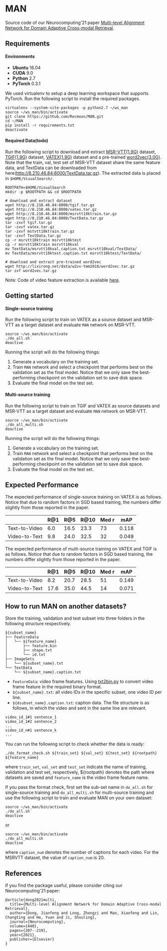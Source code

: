 # MAN
Source code of our Neurocomputing'21 paper [Multi-level Alignment Network for Domain Adaptive Cross-modal Retrieval](https://www.researchgate.net/publication/349383195_Multi-level_Alignment_Network_for_Domain_Adaptive_Cross-modal_Retrieval).

## Requirements

#### Environments
* **Ubuntu** 16.04
* **CUDA** 9.0
* **Python** 2.7
* **PyTorch** 0.3.1

We used virtualenv to setup a deep learning workspace that supports PyTorch.
Run the following script to install the required packages.
```shell
virtualenv --system-site-packages -p python2.7 ~/ws_man
source ~/ws_man/bin/activate
git clone https://github.com/Recmoon/MAN.git
cd ~/MAN
pip install -r requirements.txt
deactivate
```

#### Required Data(todo)
Run the following script to download and extract [MSR-VTT(1.9G)](http://8.210.46.84:8000/tgif.tar.gz) dataset, [TGIF(1.9G)](http://8.210.46.84:8000/vatex.tar.gz) dataset, [VATEX(1.9G)](http://8.210.46.84:8000/msrvtt10ktrain.tar.gz) dataset and a pre-trained [word2vec(3.0G)](http://lixirong.net/data/w2vv-tmm2018/word2vec.tar.gz). Note that the train, val, test set of MSR-VTT dataset share the same feature data, and TextData can be downloaded from here(http://8.210.46.84:8000/TextData.tar.gz). 
The extracted data is placed in `$HOME/VisualSearch/`.
```shell
ROOTPATH=$HOME/VisualSearch
mkdir -p $ROOTPATH && cd $ROOTPATH

# download and extract dataset
wget http://8.210.46.84:8000/tgif.tar.gz
wget http://8.210.46.84:8000/vatex.tar.gz
wget http://8.210.46.84:8000/msrvtt10ktrain.tar.gz
wget http://8.210.46.84:8000/TextData.tar.gz
tar -zxvf tgif.tar.gz
tar -zxvf vatex.tar.gz
tar -zxvf mstvtt10ktrain.tar.gz
tar -zxvf TextData.tar.gz
cp -r msrvtt10ktrain msrvtt10ktest
cp -r msrvtt10ktrain msrvtt10kval
mv TextData/msrvtt10kval.caption.txt msrvtt10kval/TextData/
mv TextData/msrvtt10ktest.caption.txt msrvtt10ktest/TextData/

# download and extract pre-trained word2vec
wget http://lixirong.net/data/w2vv-tmm2018/word2vec.tar.gz
tar zxf word2vec.tar.gz
```

Note: Code of video feature extraction is available [here](https://github.com/xuchaoxi/video-cnn-feat).

## Getting started

#### Single-source training
Run the following script to train on VATEX as a source dataset and MSR-VTT as a target dataset and evaluate `MAN` network on MSR-VTT.
```shell
source ~/ws_man/bin/activate
./do_all.sh 
deactive
```
Running the script will do the following things:
1. Generate a vocabulary on the training set.
2. Train `MAN` network and select a checkpoint that performs best on the validation set as the final model. Notice that we only save the best-performing checkpoint on the validation set to save disk space.
3. Evaluate the final model on the test set.

#### Multi-source training
Run the following script to train on TGIF and VATEX as source datasets and MSR-VTT as a target dataset and evaluate `MAN` network on MSR-VTT.
```shell
source ~/ws_man/bin/activate
./do_all_multi.sh 
deactive
```
Running the script will do the following things:
1. Generate a vocabulary on the training set.
2. Train `MAN` network and select a checkpoint that performs best on the validation set as the final model. Notice that we only save the best-performing checkpoint on the validation set to save disk space.
3. Evaluate the final model on the test set.

## Expected Performance

The expected performance of single-source training on VATEX is as follows. Notice that due to random factors in SGD based training, the numbers differ slightly from those reported in the paper.

|  | R@1 | R@5 | R@10 | Med r | mAP |
| ------------- | ------------- | ------------- | ------------- |  ------------- | ------------- |
| Text-to-Video | 6.0  | 16.5 | 23.3 | 73 | 0.118 |
| Video-to-Text | 9.8 | 24.0 | 32.5 | 32 | 0.049 |

The expected performance of multi-source training on VATEX and TGIF is as follows. Notice that due to random factors in SGD based training, the numbers differ slightly from those reported in the paper.

|  | R@1 | R@5 | R@10 | Med r | mAP |
| ------------- | ------------- | ------------- | ------------- |  ------------- | ------------- |
| Text-to-Video | 8.2  | 20.7 | 28.5 | 51 | 0.149 |
| Video-to-Text | 17.6 | 35.0 | 44.5 | 14 | 0.071 |

## How to run MAN on another datasets?

Store the training, validation and test subset into three folders in the following structure respectively.
```shell
${subset_name}
├── FeatureData
│   └── ${feature_name}
│       ├── feature.bin
│       ├── shape.txt
│       └── id.txt
├── ImageSets
│   └── ${subset_name}.txt
└── TextData
    └── ${subset_name}.caption.txt

```

* `FeatureData`: video frame features. Using [txt2bin.py](https://github.com/danieljf24/simpleknn/blob/master/txt2bin.py) to convert video frame feature in the required binary format.
* `${subset_name}.txt`: all video IDs in the specific subset, one video ID per line.
* `${dsubset_name}.caption.txt`: caption data. The file structure is as follows, in which the video and sent in the same line are relevant.
```
video_id_1#1 sentence_1
video_id_1#2 sentence_2
...
video_id_n#1 sentence_k
...
```

You can run the following script to check whether the data is ready:
```shell
./do_format_check.sh ${train_set} ${val_set} ${test_set} ${rootpath} ${feature_name}
```
where `train_set`, `val_set` and `test_set` indicate the name of training, validation and test set, respectively, ${rootpath} denotes the path where datasets are saved and `feature_name` is the video frame feature name.


If you pass the format check, first set the sub-set name in `do_all.sh` for single-source training and `do_all_multi.sh` for multi-source training and use the following script to train and evaluate MAN on your own dataset:
```shell
source ~/ws_man/bin/activate
./do_all.sh
deactive
```
or

```shell
source ~/ws_man/bin/activate
./do_all_multi.sh
deactive
```

where `caption_num` denotes the number of captions for each video. For the MSRVTT dataset, the value of `caption_num` is 20. 

## References
If you find the package useful, please consider citing our Neurocomputing'21 paper:
```
@article{dong2021multi,
  title={Multi-level Alignment Network for Domain Adaptive Cross-modal Retrieval},
  author={Dong, Jianfeng and Long, Zhongzi and Mao, Xiaofeng and Lin, Changting and He, Yuan and Ji, Shouling},
  journal={Neurocomputing},
  volume={440},
  pages={207--219},
  year={2021},
  publisher={Elsevier}
}
```

